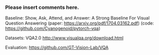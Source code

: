 ### Please insert comments here.

Baseline: Show, Ask, Attend, and Answer: A Strong Baseline For Visual Question Answering 
(paper: https://arxiv.org/pdf/1704.03162.pdf) 
(code: https://github.com/Cyanogenoid/pytorch-vqa)

Datasets: VQA2.0 http://www.visualqa.org/download.html

Evaluation: https://github.com/GT-Vision-Lab/VQA

